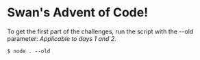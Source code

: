# Swan's Advent of Code!

To get the first part of the challenges, run the script with the --old parameter:
_Applicable to days 1 and 2._
```
$ node . --old
```